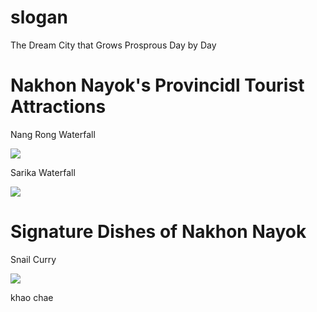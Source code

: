 <html>
<head>
<title>Nakhon Nayok </title>
</head>
<body>

<h1>slogan</h1>
<p>The Dream City that Grows Prosprous Day by Day </p>
<h1>Nakhon Nayok's Provincidl Tourist Attractions </h1>
<p>Nang Rong Waterfall </p>
<img src="https://img.wongnai.com/p/1600x0/2019/04/24/55920bcea7a2484796add181d69e848f.jpg"atl="nang" >
<p>Sarika Waterfall</p>
<img src="https://www.paiduaykan.com/wp-content/uploads/2023/09/DSC00332.jpg>
<p>Khlong Maduea</p>
<img src="https://www.tripgether.com/wp-content/uploads/2021/01/kratomnoi4.jpg>
<h1>Signature Dishes of Nakhon Nayok </h1>
<p>Snail Curry </p>
<img src="https://jackiem.com.au/wpinstall/wp-content/uploads/2015/08/Snail-Curry.jpg>
<p>Snakehead Fish></p>
<img src="https://www.eatingthaifood.com/wp-content/uploads/2012/01/IMG_7835.jpg>
<p>khao chae</p>
<img src="https://upload.wikimedia.org/wikipedia/commons/c/c0/KhaoChae.JPG>
</body>
</html>

